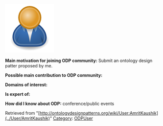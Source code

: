 [![Image:ODPUser.png](../images/a/a6/ODPUser.png)](../Image/ODPUser.png "Image:ODPUser.png")




  





__Main motivation for joining ODP community:__ Submit an ontology design patter proposed by me.


__Possible main contribution to ODP community:__


__Domains of interest:__


  



__Is expert of:__


  

__How did I know about ODP:__ conference/public events






Retrieved from "[http://ontologydesignpatterns.org/wiki/User:AmritKaushik](../User/AmritKaushik)"
 [Category](http://ontologydesignpatterns.org/wiki/Special:Categories "Special:Categories"): [ODPUser](../Category/ODPUser "Category:ODPUser")